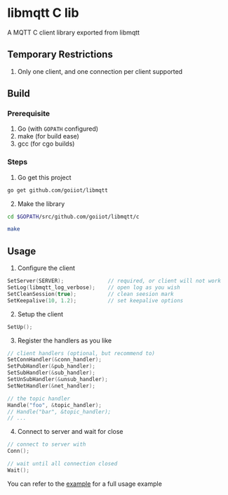 # libmqtt C lib

A MQTT C client library exported from libmqtt

## Temporary Restrictions

1. Only one client, and one connection per client supported

## Build

### Prerequisite

1. Go (with `GOPATH` configured)
1. make (for build ease)
1. gcc (for cgo builds)

### Steps

1. Go get this project

```bash
go get github.com/goiiot/libmqtt
```

2. Make the library

```bash
cd $GOPATH/src/github.com/goiiot/libmqtt/c

make
```

## Usage

1. Configure the client

```c
SetServer(SERVER);              // required, or client will not work
SetLog(libmqtt_log_verbose);    // open log as you wish
SetCleanSession(true);          // clean seesion mark
SetKeepalive(10, 1.2);          // set keepalive options
```

2. Setup the client

```c
SetUp();
```

3. Register the handlers as you like

```c
// client handlers (optional, but recommend to)
SetConnHandler(&conn_handler);
SetPubHandler(&pub_handler);
SetSubHandler(&sub_handler);
SetUnSubHandler(&unsub_handler);
SetNetHandler(&net_handler);

// the topic handler
Handle("foo", &topic_handler);
// Handle("bar", &topic_handler);
// ...
```

4. Connect to server and wait for close

```c
// connect to server with
Conn();

// wait until all connection closed
Wait();
```

You can refer to the [example](./example/) for a full usage example
